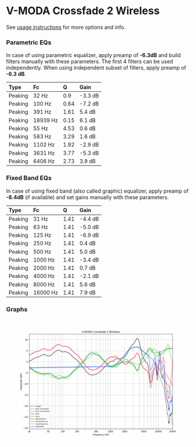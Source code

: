 # V-MODA Crossfade 2 Wireless
See [usage instructions](https://github.com/jaakkopasanen/AutoEq#usage) for more options and info.

### Parametric EQs
In case of using parametric equalizer, apply preamp of **-6.3dB** and build filters manually
with these parameters. The first 4 filters can be used independently.
When using independent subset of filters, apply preamp of **-6.3 dB**.

| Type    | Fc       |    Q | Gain    |
|:--------|:---------|:-----|:--------|
| Peaking | 32 Hz    | 0.9  | -3.3 dB |
| Peaking | 100 Hz   | 0.64 | -7.2 dB |
| Peaking | 391 Hz   | 1.61 | 5.4 dB  |
| Peaking | 18939 Hz | 0.15 | 6.1 dB  |
| Peaking | 55 Hz    | 4.53 | 0.6 dB  |
| Peaking | 583 Hz   | 3.29 | 1.6 dB  |
| Peaking | 1102 Hz  | 1.92 | -2.9 dB |
| Peaking | 3631 Hz  | 3.77 | -5.3 dB |
| Peaking | 6406 Hz  | 2.73 | 3.9 dB  |

### Fixed Band EQs
In case of using fixed band (also called graphic) equalizer, apply preamp of **-8.4dB**
(if available) and set gains manually with these parameters.

| Type    | Fc       |    Q | Gain    |
|:--------|:---------|:-----|:--------|
| Peaking | 31 Hz    | 1.41 | -4.4 dB |
| Peaking | 63 Hz    | 1.41 | -5.0 dB |
| Peaking | 125 Hz   | 1.41 | -6.9 dB |
| Peaking | 250 Hz   | 1.41 | 0.4 dB  |
| Peaking | 500 Hz   | 1.41 | 5.0 dB  |
| Peaking | 1000 Hz  | 1.41 | -3.4 dB |
| Peaking | 2000 Hz  | 1.41 | 0.7 dB  |
| Peaking | 4000 Hz  | 1.41 | -2.1 dB |
| Peaking | 8000 Hz  | 1.41 | 5.6 dB  |
| Peaking | 16000 Hz | 1.41 | 7.9 dB  |

### Graphs
![](./V-MODA%20Crossfade%202%20Wireless.png)